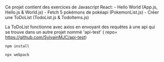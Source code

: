 Ce projet contient des exercices de Javascript React:
    - Hello World (App.js, Hello.js & World.js)
    - Fetch 5 pokémons de pokéapi (PokemonList.js)
    - Créer une ToDoList (TodoList.js & TodoItems.js)

La ToDoList fonctionne avec axios en envoyant des requêtes à une api qui se trouve dans un autre projet nommé 'api-test'
( repo= https://github.com/SylvainMJC/api-test)

```
npm install
```

```
npx webpack
```
